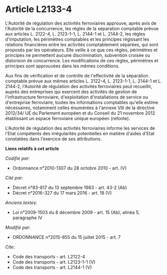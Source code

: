 # Article L2133-4

L'Autorité de régulation des activités ferroviaires approuve, après avis de l'Autorité de la concurrence, les règles de la
séparation comptable prévue aux articles L. 2122-4, L. 2123-1-1,
L. 2144-1 et L. 2144-2, les règles d'imputation, les périmètres comptables et les principes régissant les relations
financières entre les activités comptablement séparées, qui sont proposés par les opérateurs. Elle veille à ce que ces
règles, périmètres et principes ne permettent aucune discrimination, subvention croisée ou distorsion de concurrence. Les
modifications de ces règles, périmètres et principes sont approuvées dans les mêmes conditions. 

Aux fins de vérification et de contrôle de l'effectivité de la séparation comptable prévue aux mêmes articles L. 2122-4, L.
2123-1-1, L. 2144-1 et L. 2144-2, l'Autorité de régulation des activités ferroviaires peut recueillir, auprès des entreprises
qui exercent des activités de gestion de l'infrastructure ferroviaire, d'exploitation d'installations de service ou
d'entreprise ferroviaire, toutes les informations comptables qu'elle estime nécessaires, notamment celles énumérées à
l'annexe VIII de la directive 2012/34/ UE du Parlement européen et du Conseil du 21 novembre 2012 établissant un espace
ferroviaire unique européen (refonte). 

L'Autorité de régulation des activités ferroviaires informe les services de l'Etat compétents des irrégularités potentielles
en matière d'aides d'Etat constatées dans l'exercice de ses attributions.

**Liens relatifs à cet article**

_Codifié par_:

  - Ordonnance n°2010-1307 du 28 octobre 2010 - art. (V)

_Cité par_:

  - Décret n°83-817 du 13 septembre 1983 - art. 43-2 (Ab)
  - Décret n°2016-327 du 17 mars 2016 - art. 18 (V)

_Anciens textes_:

  - Loi n°2009-1503 du 8 décembre 2009 - art. 15 (Ab), alinéa 5, paragraphe IV

_Modifié par_:

  - ORDONNANCE n°2015-855 du 15 juillet 2015 - art. 7

_Cite_:

  - Code des transports - art. L2122-4
  - Code des transports - art. L2123-1-1 (V)
  - Code des transports - art. L2144-1 (V)
